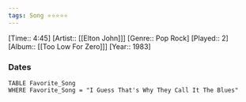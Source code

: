 ```yaml
---
tags: Song ⭐⭐⭐⭐⭐ 
---
```

[Time:: 4:45]
[Artist:: [[Elton John]]]
[Genre:: Pop Rock]
[Played:: 2]
[Album:: [[Too Low For Zero]]]
[Year:: 1983]
### Dates
````dataview
TABLE Favorite_Song
WHERE Favorite_Song = "I Guess That's Why They Call It The Blues"
````